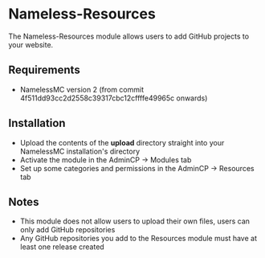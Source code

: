 # Nameless-Resources
The Nameless-Resources module allows users to add GitHub projects to your website.

## Requirements
- NamelessMC version 2 (from commit 4f511dd93cc2d2558c39317cbc12cffffe49965c onwards)

## Installation
- Upload the contents of the **upload** directory straight into your NamelessMC installation's directory
- Activate the module in the AdminCP -> Modules tab
- Set up some categories and permissions in the AdminCP -> Resources tab

## Notes
- This module does not allow users to upload their own files, users can only add GitHub repositories
- Any GitHub repositories you add to the Resources module must have at least one release created